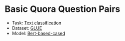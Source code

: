 # Basic Quora Question Pairs

- Task: [Text classification](https://huggingface.co/tasks/text-classification)
- Dataset: [GLUE](https://huggingface.co/datasets/nyu-mll/glue/viewer/qqp/train)
- Model: [Bert-based-cased](https://huggingface.co/google-bert/bert-base-cased#bert-base-model-cased)